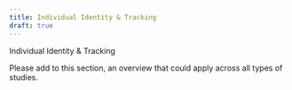 ```yaml
---
title: Individual Identity & Tracking
draft: true
---
```


Individual Identity & Tracking

Please add to this section, an overview that could apply across all types of studies.
   
